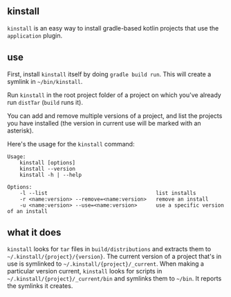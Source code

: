 ## kinstall

`kinstall` is an easy way to install gradle-based kotlin projects that use the `application` plugin.

## use

First, install `kinstall` itself by doing `gradle build run`. This will create a symlink in `~/bin/kinstall`.

Run `kinstall` in the root project folder of a project on which you've already run `distTar` (`build` runs it).

You can add and remove multiple versions of a project, and list the projects you have installed (the version in current use will be marked with an asterisk).

Here's the usage for the `kinstall` command:

```
Usage:
    kinstall [options]
    kinstall --version
    kinstall -h | --help

Options:
    -l --list                                   list installs
    -r <name:version> --remove=<name:version>   remove an install
    -u <name:version> --use=<name:version>      use a specific version of an install
```

## what it does

`kinstall` looks for `tar` files in `build/distributions` and extracts them to `~/.kinstall/{project}/{version}`. The current version of a project that's in use is symlinked to `~/.kinstall/{project}/_current`. When making a particular version current, `kinstall` looks for scripts in `~/.kinstall/{project}/_current/bin` and symlinks them to `~/bin`. It reports the symlinks it creates.
